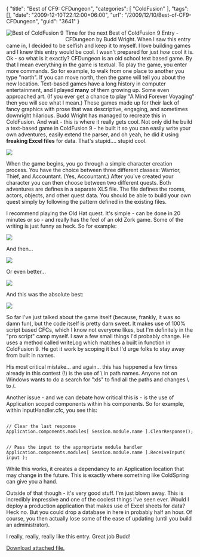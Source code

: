{
	"title": "Best of CF9: CFDungeon",
	"categories": [
		"ColdFusion"
	],
	"tags": [],
	"date": "2009-12-10T22:12:00+06:00",
	"url": "/2009/12/10/Best-of-CF9-CFDungeon",
	"guid": "3641"
}

<img src="https://static.raymondcamden.com/images/cfjedi/bestcfcontest1.jpg" title="Best of ColdFusion 9" align="left" style="margin-right:5px;margin-bottom:5px"/> Time for the next Best of ColdFusion 9 Entry - CFDungeon by Budd Wright. When I saw this entry came in, I decided to be selfish and keep it to myself. I love building games and I knew this entry would be cool. I wasn't prepared for just <i>how</i> cool it is. Ok - so what is it exactly? CFDungeon is an old school text based game. By that I mean everything in the game is textual. To play the game, you enter more commands. So for example, to walk from one place to another you type "north". If you can move north, then the game will tell you about the new location. Text-based games have a long history in computer entertainment, and I played <b>many</b> of them growing up. Some even approached art. (If you ever get a chance to play "A Mind Forever Voyaging" then you will see what I mean.) These games made up for their lack of fancy graphics with prose that was descriptive, engaging, and sometimes downright hilarious. Budd Wright has managed to recreate this in ColdFusion. And wait - this is where it really gets cool. Not only did he build a text-based game in ColdFusion 9 - he built it so you can easily write your own adventures, easily extend the parser, and oh yeah, he did it using <b>freaking Excel files</b> for data. That's stupid.... stupid cool. 
<p>
<img src="https://static.raymondcamden.com/images/cfjedi/Picture 343.png" />
<p>
When the game begins, you go through a simple character creation process. You have the choice between three different classes: Warrior, Thief, and Accountant. (Yes, Accountant.) After you've created your character you can then choose between two different quests. Both adventures are defines in a separate XLS file. The file defines the rooms, actors, objects, and other quest data. You should be able to build your own quest simply by following the pattern defined in the existing files. 
<p>
I recommend playing the Old Hat quest. It's simple - can be done in 20 minutes or so - and really has the feel of an old Zork game. Some of the writing is just funny as heck. So for example:
<p>
<img src="https://static.raymondcamden.com/images/cfjedi/Picture 417.png" />
<p>
And then...
<p>
<img src="https://static.raymondcamden.com/images/cfjedi/Picture 59.png" />
<p>
Or even better...
<p>
<img src="https://static.raymondcamden.com/images/cfjedi/Picture 74.png" />
<p>
And this was the absolute best:
<p>
<img src="https://static.raymondcamden.com/images/cfjedi/Picture 63.png" />
<p>
So far I've just talked about the game itself (because, frankly, it was so damn fun), but the code itself is pretty darn sweet. It makes use of 100% script based CFCs, which I know not everyone likes, but I'm definitely in the "pro script" camp myself. I saw a few small things I'd probably change. He uses a method called writeLog which matches a built in function in ColdFusion 9. He got it work by scoping it but I'd urge folks to stay away from built in names.
<p>
His most critical mistake... and again... this has happened a few times already in this contest (!) is the use of \ in path names. Anyone not on Windows wants to do a search for "xls" to find all the paths and changes \ to /. 
<p>
Another issue - and we can debate how critical this is - is the use of Application scoped components within his components. So for example, within inputHandler.cfc, you see this:
<p>
<code>
// Clear the last response
Application.components.modules[ Session.module.name ].ClearResponse();

// Pass the input to the appropriate module handler
Application.components.modules[ Session.module.name ].ReceiveInput( input );
</code>
<p>
While this works, it creates a dependancy to an Application location that may change in the future. This is exactly where something like ColdSpring can give you a hand. 
<p>
Outside of that though - it's very good stuff. I'm just blown away. This is incredibly impressive and one of the coolest things I've seen ever. Would I deploy a production application that makes use of Excel sheets for data? Heck no. But you could drop a database in here in probably half an hour. Of course, you then actually lose some of the ease of updating (until you build an administrator).
<p>
I really, really, really like this entry. Great job Budd!<p><a href='enclosures/C%3A%5Chosts%5C2009%2Ecoldfusionjedi%2Ecom%5Cenclosures%2Fcfdungeon%2Ezip'>Download attached file.</a></p>